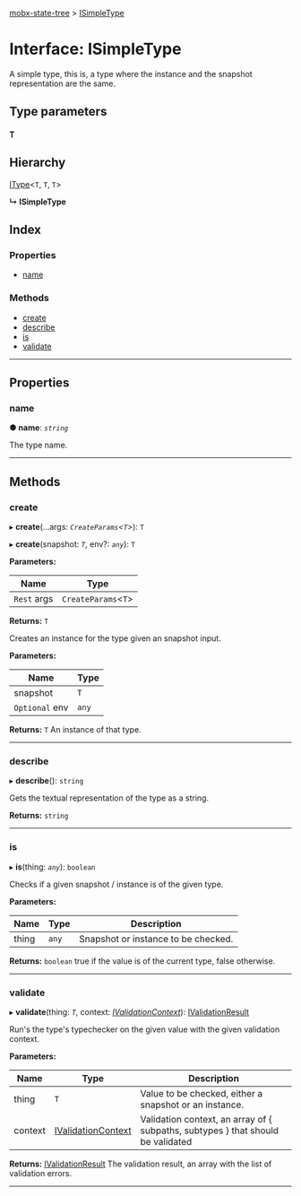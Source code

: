 [mobx-state-tree](../README.md) > [ISimpleType](../interfaces/isimpletype.md)

# Interface: ISimpleType

A simple type, this is, a type where the instance and the snapshot representation are the same.

## Type parameters
#### T 
## Hierarchy

 [IType](itype.md)<`T`, `T`, `T`>

**↳ ISimpleType**

## Index

### Properties

* [name](isimpletype.md#name)

### Methods

* [create](isimpletype.md#create)
* [describe](isimpletype.md#describe)
* [is](isimpletype.md#is)
* [validate](isimpletype.md#validate)

---

## Properties

<a id="name"></a>

###  name

**● name**: *`string`*

The type name.

___

## Methods

<a id="create"></a>

###  create

▸ **create**(...args: *`CreateParams`<`T`>*): `T`

▸ **create**(snapshot: *`T`*, env?: *`any`*): `T`

**Parameters:**

| Name | Type |
| ------ | ------ |
| `Rest` args | `CreateParams`<`T`> |

**Returns:** `T`

Creates an instance for the type given an snapshot input.

**Parameters:**

| Name | Type |
| ------ | ------ |
| snapshot | `T` |
| `Optional` env | `any` |

**Returns:** `T`
An instance of that type.

___
<a id="describe"></a>

###  describe

▸ **describe**(): `string`

Gets the textual representation of the type as a string.

**Returns:** `string`

___
<a id="is"></a>

###  is

▸ **is**(thing: *`any`*): `boolean`

Checks if a given snapshot / instance is of the given type.

**Parameters:**

| Name | Type | Description |
| ------ | ------ | ------ |
| thing | `any` |  Snapshot or instance to be checked. |

**Returns:** `boolean`
true if the value is of the current type, false otherwise.

___
<a id="validate"></a>

###  validate

▸ **validate**(thing: *`T`*, context: *[IValidationContext](../#ivalidationcontext)*): [IValidationResult](../#ivalidationresult)

Run's the type's typechecker on the given value with the given validation context.

**Parameters:**

| Name | Type | Description |
| ------ | ------ | ------ |
| thing | `T` |  Value to be checked, either a snapshot or an instance. |
| context | [IValidationContext](../#ivalidationcontext) |  Validation context, an array of { subpaths, subtypes } that should be validated |

**Returns:** [IValidationResult](../#ivalidationresult)
The validation result, an array with the list of validation errors.

___

